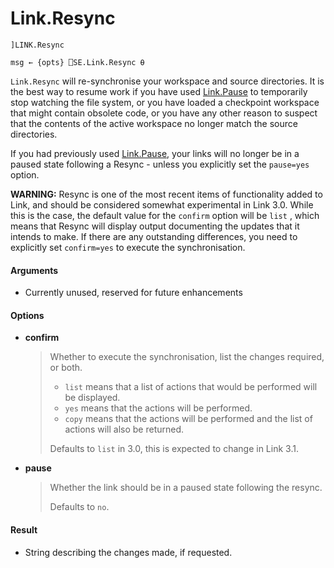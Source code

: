 # Link.Resync 

    ]LINK.Resync 
    
    msg ← {opts} ⎕SE.Link.Resync ⍬

`Link.Resync` will re-synchronise your workspace and source directories. It is the best way to resume work if you have used [Link.Pause](Link.Pause.md) to temporarily stop watching the file system, or you have loaded a checkpoint workspace that might contain obsolete code, or you have any other reason to suspect that the contents of the active workspace no longer match the source directories.

If you had previously used [Link.Pause](Link.Pause.md), your links will no longer be in a paused state following a Resync - unless you explicitly set the `pause=yes` option.

**WARNING:** Resync is one of the most recent items of functionality added to Link, and should be considered somewhat experimental in Link 3.0. While this is the case, the default value for the `confirm`  option will be `list` ,  which means that Resync will display output documenting the updates that it intends to make. If there are any outstanding differences, you need to explicitly set `confirm=yes` to execute the synchronisation.

#### Arguments

- Currently unused, reserved for future enhancements

#### Options

- **confirm**
  
  > Whether to execute the synchronisation, list the changes required, or both.
  > - `list` means that a list of actions that would be performed will be displayed.
  > - `yes` means that the actions will be performed.
  > - `copy` means that the actions will be performed and the list of actions will also be returned.
  >
  > Defaults to `list` in 3.0, this is expected to change in Link 3.1.
  
- **pause**

  > Whether the link should be in a paused state following the resync.
  >
  > Defaults to `no`.

#### Result

- String describing the changes made, if requested.